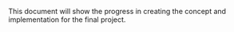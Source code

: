This document will show the progress in creating the concept and implementation for the final project.
